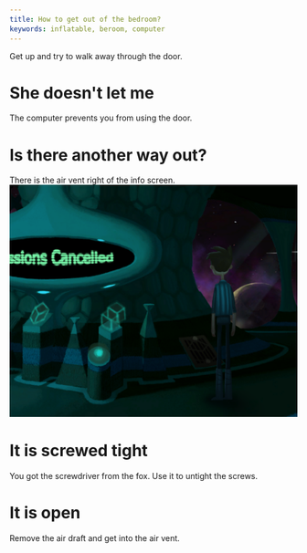 ```yaml
---
title: How to get out of the bedroom?
keywords: inflatable, beroom, computer
---
```


Get up and try to walk away through the door.

# She doesn't let me
The computer prevents you from using the door.

# Is there another way out?
There is the air vent right of the info screen.
![Air vent](02-break-free.01-getting-out.air-vent.png)

# It is screwed tight
You got the screwdriver from the fox. Use it to untight the screws.

# It is open
Remove the air draft and get into the air vent.
